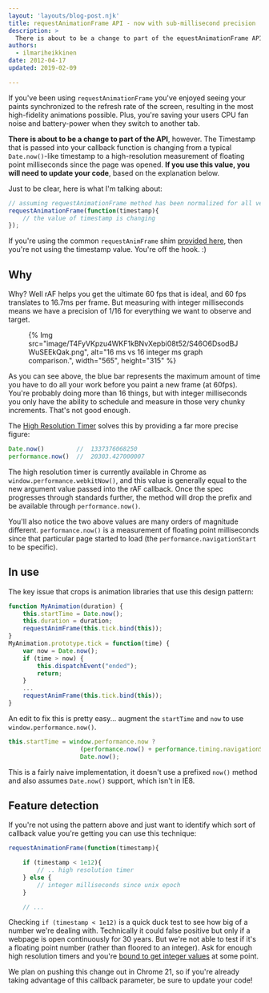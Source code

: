 ```yaml
---
layout: 'layouts/blog-post.njk'
title: requestAnimationFrame API - now with sub-millisecond precision
description: >
  There is about to be a change to part of the equestAnimationFrame API
authors:
  - ilmariheikkinen
date: 2012-04-17
updated: 2019-02-09

---
```


If you've been using `requestAnimationFrame` you've enjoyed seeing your paints synchronized to the refresh rate of the screen, resulting in the most high-fidelity animations possible. Plus, you're saving your users CPU fan noise and battery-power when they switch to another tab.

**There is about to be a change to part of the API**, however. The Timestamp that is passed into your callback function is changing from a typical `Date.now()`-like timestamp to a high-resolution measurement of floating point milliseconds since the page was opened. **If you use this value, you will need to update your code**, based on the explanation below.

Just to be clear, here is what I'm talking about:


```js
// assuming requestAnimationFrame method has been normalized for all vendor prefixes..
requestAnimationFrame(function(timestamp){
    // the value of timestamp is changing
});
```

If you're using the common `requestAnimFrame` shim [provided here](https://www.paulirish.com/2011/requestanimationframe-for-smart-animating/), then you're not using the timestamp value. You're off the hook. :)


## Why

Why? Well rAF helps you get the ultimate 60 fps that is ideal, and 60 fps translates to 16.7ms per frame. But measuring with integer milliseconds means we have a precision of 1/16 for everything we want to observe and target.

<figure>
{% Img src="image/T4FyVKpzu4WKF1kBNvXepbi08t52/S46O6DsodBJWuSEEkQak.png", alt="16 ms vs 16 integer ms graph comparison.", width="565", height="315" %}
</figure>

As you can see above, the blue bar represents the maximum amount of time you have to do all your work before you paint a new frame (at 60fps). You're probably doing more than 16 things, but with integer milliseconds you only have the ability to schedule and measure in those very chunky increments. That's not good enough.


The [High Resolution Timer](https://w3c.github.io/hr-time/) solves this by providing a far more precise figure:


```js
Date.now()         //  1337376068250
performance.now()  //  20303.427000007
```


The high resolution timer is currently available in Chrome as `window.performance.webkitNow()`, and this value is generally equal to the new argument value passed into the rAF callback. Once the spec progresses through standards further, the method will drop the prefix and be available through `performance.now()`.

You'll also notice the two above values are many orders of magnitude different. `performance.now()` is a measurement of floating point milliseconds since that particular page started to load (the `performance.navigationStart` to be specific).

## In use

The key issue that crops is animation libraries that use this design pattern:


```js
function MyAnimation(duration) {
    this.startTime = Date.now();
    this.duration = duration;
    requestAnimFrame(this.tick.bind(this));
}
MyAnimation.prototype.tick = function(time) {
    var now = Date.now();
    if (time > now) {
        this.dispatchEvent("ended");
        return;
    }
    ...
    requestAnimFrame(this.tick.bind(this));
}
```

An edit to fix this is pretty easy... augment the `startTime` and `now` to use `window.performance.now()`.


```js
this.startTime = window.performance.now ?
                    (performance.now() + performance.timing.navigationStart) :
                    Date.now();
```


This is a fairly naive implementation, it doesn't use a prefixed `now()` method and also assumes `Date.now()` support, which isn't in IE8.


## Feature detection

If you're not using the pattern above and just want to identify which sort of callback value you're getting you can use this technique:

```js
requestAnimationFrame(function(timestamp){

    if (timestamp < 1e12){
        // .. high resolution timer
    } else {
        // integer milliseconds since unix epoch
    }

    // ...
```


Checking `if (timestamp < 1e12)` is a quick duck test to see how big of a number we're dealing with. Technically it could false positive but only if a webpage is open continuously for 30 years. But we're not able to test if it's a floating point number (rather than floored to an integer). Ask for enough high resolution timers and you're [bound to get integer values](http://jsfiddle.net/xYKW6/3/) at some point.


We plan on pushing this change out in Chrome 21, so if you're already taking advantage of this callback parameter, be sure to update your code!



